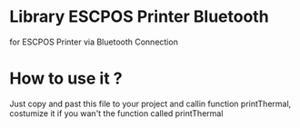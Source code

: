 # Library ESCPOS Printer Bluetooth
for ESCPOS Printer via Bluetooth Connection
# How to use it ?
Just copy and past this file to your project and callin function printThermal, costumize it if you wan't the function called printThermal
